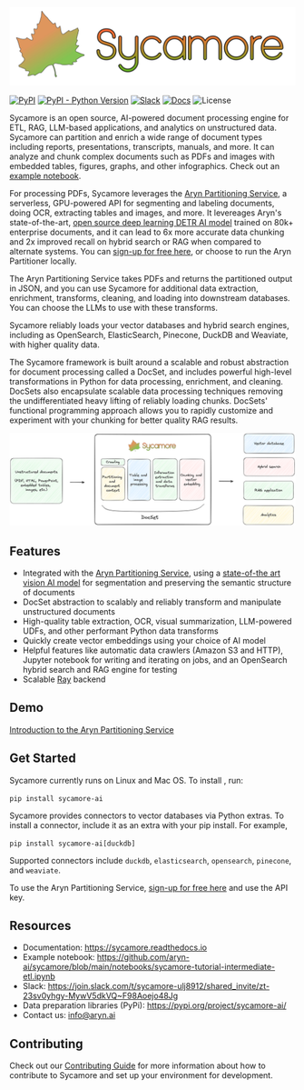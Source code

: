 ![SycamoreLogoFinal.svg](https://raw.githubusercontent.com/aryn-ai/sycamore/main/docs/source/images/sycamore_logo.svg)

[![PyPI](https://img.shields.io/pypi/v/sycamore-ai)](https://pypi.org/project/sycamore-ai/)
[![PyPI - Python Version](https://img.shields.io/pypi/pyversions/sycamore-ai)](https://pypi.org/project/sycamore-ai/)
[![Slack](https://img.shields.io/badge/slack-sycamore-brightgreen.svg?logo=slack)](https://join.slack.com/t/sycamore-ulj8912/shared_invite/zt-23sv0yhgy-MywV5dkVQ~F98Aoejo48Jg)
[![Docs](https://readthedocs.org/projects/sycamore/badge/?version=stable)](https://sycamore.readthedocs.io/en/stable/?badge=stable)
![License](https://img.shields.io/github/license/aryn-ai/sycamore)

Sycamore is an open source, AI-powered document processing engine for ETL, RAG, LLM-based applications, and analytics on unstructured data. Sycamore can partition and enrich a wide range of document types including reports, presentations, transcripts, manuals, and more. It can analyze and chunk complex documents such as PDFs and images with embedded tables, figures, graphs, and other infographics. Check out an [example notebook](https://github.com/aryn-ai/sycamore/blob/main/notebooks/sycamore-tutorial-intermediate-etl.ipynb).

For processing PDFs, Sycamore leverages the [Aryn Partitioning Service](https://www.aryn.ai/post/announcing-the-aryn-partitioning-service), a serverless, GPU-powered API for segmenting and labeling documents, doing OCR, extracting tables and images, and more. It levereages Aryn's state-of-the-art, [open source deep learning DETR AI model](https://huggingface.co/Aryn/deformable-detr-DocLayNet) trained on 80k+ enterprise documents, and it can lead to 6x more accurate data chunking and 2x improved recall on hybrid search or RAG when compared to alternate systems. You can [sign-up for free here](http://www.aryn.ai/get-started), or choose to run the Aryn Partitioner locally.

The Aryn Partitioning Service takes PDFs and returns the partitioned output in JSON, and you can use Sycamore for additional data extraction, enrichment, transforms, cleaning, and loading into downstream databases. You can choose the LLMs to use with these transforms.

Sycamore reliably loads your vector databases and hybrid search engines, including as OpenSearch, ElasticSearch, Pinecone, DuckDB and Weaviate, with higher quality data. 

The Sycamore framework is built around a scalable and robust abstraction for document processing called a DocSet, and includes powerful high-level transformations in Python for data processing, enrichment, and cleaning. DocSets also encapsulate scalable data processing techniques removing the undifferentiated heavy lifting of reliably loading chunks. DocSets' functional programming approach allows you to rapidly customize and experiment with your chunking for better quality RAG results.

![Untitled](docs/source/images/SycamoreDataflowDiagramv2.png)

## Features

- Integrated with the [Aryn Partitioning Service](https://sycamore.readthedocs.io/en/stable/aryn_cloud/aryn_partitioning_service.html), using a [state-of-the art vision AI model](https://huggingface.co/Aryn/deformable-detr-DocLayNet) for segmentation and preserving the semantic structure of documents
- DocSet abstraction to scalably and reliably transform and manipulate unstructured documents
- High-quality table extraction, OCR, visual summarization, LLM-powered UDFs, and other performant Python data transforms
- Quickly create vector embeddings using your choice of AI model
- Helpful features like automatic data crawlers (Amazon S3 and HTTP), Jupyter notebook for writing and iterating on jobs, and an OpenSearch hybrid search and RAG engine for testing
- Scalable [Ray](https://github.com/ray-project/ray) backend

## Demo

[Introduction to the Aryn Partitioning Service](https://www.aryn.ai/?name=ArynPartitioningService_Intro)

## Get Started

Sycamore currently runs on Linux and Mac OS. To install , run:

```pip install sycamore-ai```

Sycamore provides connectors to vector databases via Python extras. To install a connector, include it as an extra with your pip install. For example, 

```pip install sycamore-ai[duckdb]```

Supported connectors include `duckdb`, `elasticsearch`, `opensearch`, `pinecone`, and `weaviate`.

To use the Aryn Partitioning Service, [sign-up for free here](https://www.aryn.ai/get-started) and use the API key.

## Resources

- Documentation: https://sycamore.readthedocs.io
- Example notebook: https://github.com/aryn-ai/sycamore/blob/main/notebooks/sycamore-tutorial-intermediate-etl.ipynb
- Slack: https://join.slack.com/t/sycamore-ulj8912/shared_invite/zt-23sv0yhgy-MywV5dkVQ~F98Aoejo48Jg
- Data preparation libraries (PyPi): https://pypi.org/project/sycamore-ai/
- Contact us: info@aryn.ai

## Contributing

Check out our [Contributing Guide](https://github.com/aryn-ai/sycamore/blob/main/CONTRIBUTING.md) for more information about how to contribute to Sycamore and set up your environment for development.
